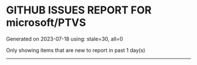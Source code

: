 
# GITHUB ISSUES REPORT FOR microsoft/PTVS


Generated on 2023-07-18 using: stale=30, all=0


Only showing items that are new to report in past 1 day(s)


---
